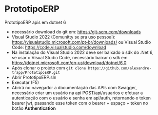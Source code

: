 # PrototipoERP
PrototipoERP apis em dotnet 6

- necessário download do git em: https://git-scm.com/downloads
- Visual Studio 2022 (Comunitty se pra uso pessoal): https://visualstudio.microsoft.com/pt-br/downloads/ ou Visual Studio Code: https://code.visualstudio.com/download
- Na instalação do Visual Studio 2022 deve ser baixado o sdk do .Net 6, se usar o Visual Studio Code, necessário baixar o sdk em https://dotnet.microsoft.com/en-us/download/dotnet/6.0
- Após clonar o projeto com `git clone https://github.com/alexandre-trapp/PrototipoERP.git` 
- Abrir PrototipoERP.sln
- Executar (F5)
- Abrirá no navegador a documentação das APIs com Swagger, necessário criar um usuário na api POST/api/usuarios e efetuar a autenticação com o usuário e senha 
em api/auth, retornando o token bearer jwt, passando esse token com o bearer + espaço + token no botão **Authentication** 
